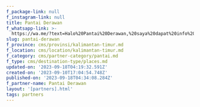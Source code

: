 ```yaml
---
f_package-link: null
f_instagram-link: null
title: Pantai Derawan
f_whatsapp-link: >-
  https://wa.me/?text=Halo%20Pantai%20Derawan,%20saya%20dapat%20info%20dari%20@loocale.id%20dan%20punya%20pertanyaan
slug: pantai-derawan
f_province: cms/provinsi/kalimantan-timur.md
f_location: cms/location/kalimantan-timur.md
f_category: cms/partner-category/pantai.md
f_type: cms/destination-type/places.md
updated-on: '2023-09-18T04:19:32.591Z'
created-on: '2023-09-10T17:04:54.748Z'
published-on: '2023-09-18T04:34:08.284Z'
f_partner-name: Pantai Derawan
layout: '[partners].html'
tags: partners
---
```



